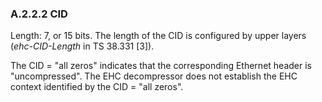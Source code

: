 ### A.2.2.2 CID

Length: 7, or 15 bits. The length of the CID is configured by upper
layers (*ehc-CID-Length* in TS 38.331 \[3\]).

The CID = \"all zeros\" indicates that the corresponding Ethernet header
is \"uncompressed\". The EHC decompressor does not establish the EHC
context identified by the CID = \"all zeros\".